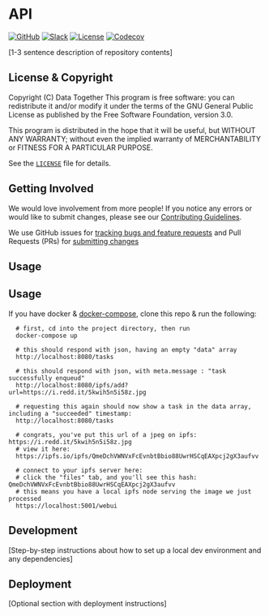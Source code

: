 # API

<!-- Repo Badges for: Github Project, Slack, License-->

[![GitHub](https://img.shields.io/badge/project-Data_Together-487b57.svg?style=flat-square)](http://github.com/datatogether)
[![Slack](https://img.shields.io/badge/slack-Archivers-b44e88.svg?style=flat-square)](https://archivers-slack.herokuapp.com/)
[![License](https://img.shields.io/github/license/mashape/apistatus.svg)](./LICENSE)
[![Codecov](https://img.shields.io/codecov/c/github/datatogether/api.svg?style=flat-square)](https://codecov.io/gh/datatogether/api)


[1-3 sentence description of repository contents]

## License & Copyright

Copyright (C) <year> Data Together
This program is free software: you can redistribute it and/or modify it under
the terms of the GNU General Public License as published by the Free Software
Foundation, version 3.0.

This program is distributed in the hope that it will be useful, but WITHOUT ANY
WARRANTY; without even the implied warranty of MERCHANTABILITY or FITNESS FOR A
PARTICULAR PURPOSE.

See the [`LICENSE`](./LICENSE) file for details.

## Getting Involved

We would love involvement from more people! If you notice any errors or would like to submit changes, please see our [Contributing Guidelines](./CONTRIBUTING.md). 

We use GitHub issues for [tracking bugs and feature requests](./issues) and Pull Requests (PRs) for [submitting changes](./pulls)


## Usage

## Usage

If you have docker & [docker-compose](https://docs.docker.com/compose/install/), clone this repo & run the following:
```shell
  # first, cd into the project directory, then run
  docker-compose up

  # this should respond with json, having an empty "data" array
  http://localhost:8080/tasks

  # this should respond with json, with meta.message : "task successfully enqueud"
  http://localhost:8080/ipfs/add?url=https://i.redd.it/5kwih5n5i58z.jpg

  # requesting this again should now show a task in the data array, including a "succeeded" timestamp:
  http://localhost:8080/tasks

  # congrats, you've put this url of a jpeg on ipfs: https://i.redd.it/5kwih5n5i58z.jpg
  # view it here:
  https://ipfs.io/ipfs/QmeDchVWNVxFcEvnbtBbio88UwrHSCqEAXpcj2gX3aufvv

  # connect to your ipfs server here:
  # click the "files" tab, and you'll see this hash: QmeDchVWNVxFcEvnbtBbio88UwrHSCqEAXpcj2gX3aufvv
  # this means you have a local ipfs node serving the image we just processed
  https://localhost:5001/webui
```

## Development

[Step-by-step instructions about how to set up a local dev environment and any dependencies]

## Deployment

[Optional section with deployment instructions]